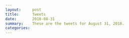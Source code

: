 ```yaml
---
layout:     post
title:      Tweets
date:       2018-08-31
summary:    These are the tweets for August 31, 2018.
categories:
---
```


